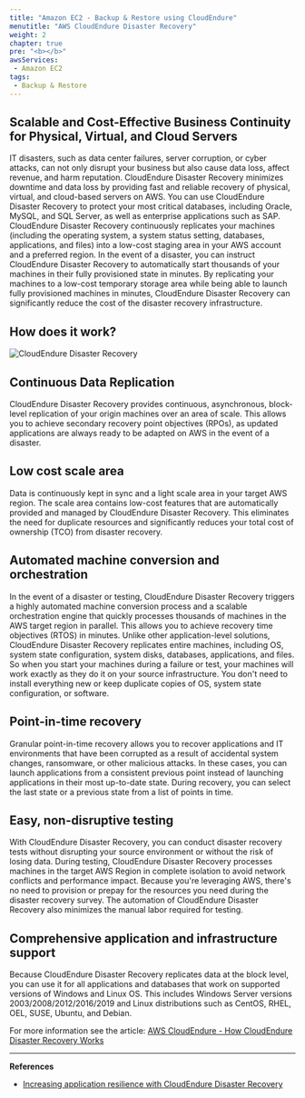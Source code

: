```yaml
---
title: "Amazon EC2 - Backup & Restore using CloudEndure"
menutitle: "AWS CloudEndure Disaster Recovery"
weight: 2
chapter: true
pre: "<b></b>"
awsServices: 
 - Amazon EC2
tags:
 - Backup & Restore
---
```


## Scalable and Cost-Effective Business Continuity for Physical, Virtual, and Cloud Servers

IT disasters, such as data center failures, server corruption, or cyber attacks, can not only disrupt your business but also cause data loss, affect revenue, and harm reputation. CloudEndure Disaster Recovery minimizes downtime and data loss by providing fast and reliable recovery of physical, virtual, and cloud-based servers on AWS.
You can use CloudEndure Disaster Recovery to protect your most critical databases, including Oracle, MySQL, and SQL Server, as well as enterprise applications such as SAP.
CloudEndure Disaster Recovery continuously replicates your machines (including the operating system, a system status setting, databases, applications, and files) into a low-cost staging area in your AWS account and a preferred region. In the event of a disaster, you can instruct CloudEndure Disaster Recovery to automatically start thousands of your machines in their fully provisioned state in minutes.
By replicating your machines to a low-cost temporary storage area while being able to launch fully provisioned machines in minutes, CloudEndure Disaster Recovery can significantly reduce the cost of the disaster recovery infrastructure.

## How does it work?

![CloudEndure Disaster Recovery](/images/ec2-cloudendure-dr.png)

## Continuous Data Replication

CloudEndure Disaster Recovery provides continuous, asynchronous, block-level replication of your origin machines over an area of scale. This allows you to achieve secondary recovery point objectives (RPOs), as updated applications are always ready to be adapted on AWS in the event of a disaster.

## Low cost scale area

Data is continuously kept in sync and a light scale area in your target AWS region. The scale area contains low-cost features that are automatically provided and managed by CloudEndure Disaster Recovery. This eliminates the need for duplicate resources and significantly reduces your total cost of ownership (TCO) from disaster recovery.

## Automated machine conversion and orchestration

In the event of a disaster or testing, CloudEndure Disaster Recovery triggers a highly automated machine conversion process and a scalable orchestration engine that quickly processes thousands of machines in the AWS target region in parallel. This allows you to achieve recovery time objectives (RTOS) in minutes. Unlike other application-level solutions, CloudEndure Disaster Recovery replicates entire machines, including OS, system state configuration, system disks, databases, applications, and files. So when you start your machines during a failure or test, your machines will work exactly as they do it on your source infrastructure. You don't need to install everything new or keep duplicate copies of OS, system state configuration, or software.

## Point-in-time recovery

Granular point-in-time recovery allows you to recover applications and IT environments that have been corrupted as a result of accidental system changes, ransomware, or other malicious attacks. In these cases, you can launch applications from a consistent previous point instead of launching applications in their most up-to-date state. During recovery, you can select the last state or a previous state from a list of points in time.

## Easy, non-disruptive testing

With CloudEndure Disaster Recovery, you can conduct disaster recovery tests without disrupting your source environment or without the risk of losing data. During testing, CloudEndure Disaster Recovery processes machines in the target AWS Region in complete isolation to avoid network conflicts and performance impact. Because you're leveraging AWS, there's no need to provision or prepay for the resources you need during the disaster recovery survey. The automation of CloudEndure Disaster Recovery also minimizes the manual labor required for testing.

## Comprehensive application and infrastructure support

Because CloudEndure Disaster Recovery replicates data at the block level, you can use it for all applications and databases that work on supported versions of Windows and Linux OS. This includes Windows Server versions 2003/2008/2012/2016/2019 and Linux distributions such as CentOS, RHEL, OEL, SUSE, Ubuntu, and Debian.

For more information see the article: [AWS CloudEndure - How CloudEndure Disaster Recovery Works](https://d1.awsstatic.com/products/CloudEndure/How%20_CloudEndure_Disaster_Recovery_Works.pdf)

---

**References**

- [Increasing application resilience with CloudEndure Disaster Recovery](https://aws.amazon.com/blogs/storage/increasing-application-resilience-with-cloudendure-disaster-recovery/)
